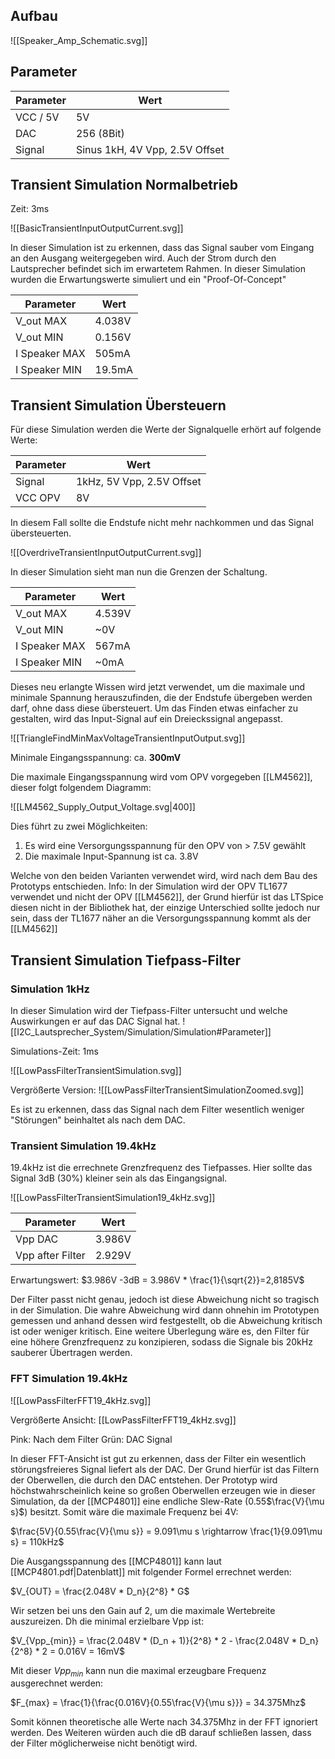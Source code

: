 ## Aufbau
![[Speaker_Amp_Schematic.svg]]


## Parameter

| Parameter | Wert |
| ----------|------|
| VCC / 5V | 5V |
| DAC | 256 (8Bit) |
| Signal | Sinus 1kH, 4V Vpp, 2.5V Offset |

## Transient Simulation Normalbetrieb

Zeit: 3ms

![[BasicTransientInputOutputCurrent.svg]]

In dieser Simulation ist zu erkennen, dass das Signal sauber vom Eingang an den Ausgang weitergegeben wird. Auch der Strom durch den Lautsprecher befindet sich im erwartetem Rahmen.
In dieser Simulation wurden die Erwartungswerte simuliert und ein "Proof-Of-Concept"

| Parameter | Wert |
| ----------|------|
| V_out MAX | 4.038V |
| V_out MIN | 0.156V |
| I Speaker MAX | 505mA |
| I Speaker MIN | 19.5mA |


## Transient Simulation Übersteuern

Für diese Simulation werden die Werte der Signalquelle erhört auf folgende Werte:

| Parameter | Wert |
| -|-|
| Signal | 1kHz, 5V Vpp, 2.5V Offset |
| VCC OPV | 8V |

In diesem Fall sollte die Endstufe nicht mehr nachkommen und das Signal übersteuerten. 

![[OverdriveTransientInputOutputCurrent.svg]]

In dieser Simulation sieht man nun die Grenzen der Schaltung.

| Parameter | Wert |
| ----------|------|
| V_out MAX | 4.539V |
| V_out MIN | ~0V |
| I Speaker MAX | 567mA |
| I Speaker MIN | ~0mA |


Dieses neu erlangte Wissen wird jetzt verwendet, um die maximale und minimale Spannung herauszufinden, die der Endstufe übergeben werden darf, ohne dass diese übersteuert.
Um das Finden etwas einfacher zu gestalten, wird das Input-Signal auf ein Dreieckssignal angepasst.

![[TriangleFindMinMaxVoltageTransientInputOutput.svg]]

Minimale Eingangsspannung: ca. __300mV__ 

Die maximale Eingangsspannung wird vom OPV vorgegeben [[LM4562]], dieser folgt folgendem Diagramm:

![[LM4562_Supply_Output_Voltage.svg|400]]

Dies führt zu zwei Möglichkeiten:
1. Es wird eine Versorgungsspannung für den OPV von > 7.5V gewählt
2. Die maximale Input-Spannung ist ca. 3.8V

Welche von den beiden Varianten verwendet wird, wird nach dem Bau des Prototyps entschieden. 
Info: In der Simulation wird der OPV TL1677 verwendet und nicht der OPV [[LM4562]], der Grund hierfür ist das LTSpice diesen nicht in der Bibliothek hat, der einzige Unterschied sollte jedoch nur sein, dass der TL1677 näher an die Versorgungsspannung kommt als der [[LM4562]]


## Transient Simulation Tiefpass-Filter

### Simulation 1kHz

In dieser Simulation wird der Tiefpass-Filter untersucht und welche Auswirkungen er auf das DAC Signal hat.
![[I2C_Lautsprecher_System/Simulation/Simulation#Parameter]]

Simulations-Zeit: 1ms

![[LowPassFilterTransientSimulation.svg]]

Vergrößerte Version:
![[LowPassFilterTransientSimulationZoomed.svg]]

Es ist zu erkennen, dass das Signal nach dem Filter wesentlich weniger "Störungen" beinhaltet als nach dem DAC.

### Transient Simulation 19.4kHz

19.4kHz ist die errechnete Grenzfrequenz des Tiefpasses. Hier sollte das Signal 3dB (30%) kleiner sein als das Eingangsignal.

![[LowPassFilterTransientSimulation19_4kHz.svg]]

| Parameter | Wert |
| --|-|
| Vpp DAC | 3.986V |
| Vpp after Filter| 2.929V |

Erwartungswert: $3.986V -3dB = 3.986V * \frac{1}{\sqrt{2}}=2,8185V$

Der Filter passt nicht genau, jedoch ist diese Abweichung nicht so tragisch in der Simulation. Die wahre Abweichung wird dann ohnehin im Prototypen gemessen und anhand dessen wird festgestellt, ob die Abweichung kritisch ist oder weniger kritisch. Eine weitere Überlegung wäre es, den Filter für eine höhere Grenzfrequenz zu konzipieren, sodass die Signale bis 20kHz sauberer Übertragen werden.

### FFT Simulation 19.4kHz

![[LowPassFilterFFT19_4kHz.svg]]

Vergrößerte Ansicht: [[LowPassFilterFFT19_4kHz.svg]]

Pink: Nach dem Filter
Grün: DAC Signal

In dieser FFT-Ansicht ist gut zu erkennen, dass der Filter ein wesentlich störungsfreieres Signal liefert als der DAC. Der Grund hierfür ist das Filtern der Oberwellen, die durch den DAC entstehen. Der Prototyp wird höchstwahrscheinlich keine so großen Oberwellen erzeugen wie in dieser Simulation, da der [[MCP4801]] eine endliche Slew-Rate (0.55$\frac{V}{\mu s}$) besitzt. Somit wäre die maximale Frequenz bei 4V:

$\frac{5V}{0.55\frac{V}{\mu s}} = 9.091\mu s \rightarrow \frac{1}{9.091\mu s} = 110kHz$  

Die Ausgangsspannung des [[MCP4801]] kann laut [[MCP4801.pdf|Datenblatt]] mit folgender Formel errechnet werden:

$V_{OUT} = \frac{2.048V * D_n}{2^8} * G$

Wir setzen bei uns den Gain auf 2, um die maximale Wertebreite auszureizen. Dh die minimal erzielbare Vpp ist:

$V_{Vpp_{min}} = \frac{2.048V * (D_n + 1)}{2^8} * 2 - \frac{2.048V * D_n}{2^8} * 2 = 0.016V = 16mV$

Mit dieser $Vpp_{min}$ kann nun die maximal erzeugbare Frequenz ausgerechnet werden:

$F_{max} = \frac{1}{\frac{0.016V}{0.55\frac{V}{\mu s}}} = 34.375Mhz$ 

Somit können theoretische alle Werte nach 34.375Mhz in der FFT ignoriert werden. Des Weiteren würden auch die dB darauf schließen lassen, dass der Filter möglicherweise nicht benötigt wird.